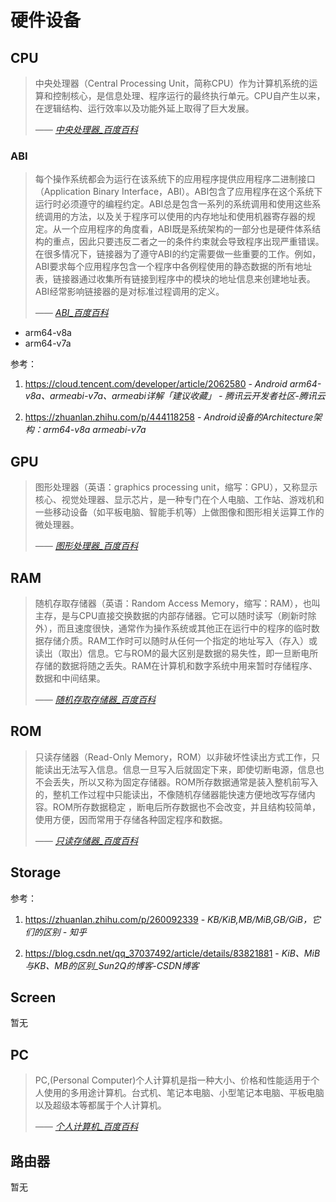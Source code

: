 # 硬件设备

## CPU

> 中央处理器（Central Processing Unit，简称CPU）作为计算机系统的运算和控制核心，是信息处理、程序运行的最终执行单元。CPU自产生以来，在逻辑结构、运行效率以及功能外延上取得了巨大发展。
>
> <cite>—— [中央处理器_百度百科](https://baike.baidu.com/item/%E4%B8%AD%E5%A4%AE%E5%A4%84%E7%90%86%E5%99%A8/284033)</cite>

### ABI

> 每个操作系统都会为运行在该系统下的应用程序提供应用程序二进制接口（Application Binary Interface，ABI）。ABI包含了应用程序在这个系统下运行时必须遵守的编程约定。ABI总是包含一系列的系统调用和使用这些系统调用的方法，以及关于程序可以使用的内存地址和使用机器寄存器的规定。从一个应用程序的角度看，ABI既是系统架构的一部分也是硬件体系结构的重点，因此只要违反二者之一的条件约束就会导致程序出现严重错误。在很多情况下，链接器为了遵守ABI的约定需要做一些重要的工作。例如，ABI要求每个应用程序包含一个程序中各例程使用的静态数据的所有地址表，链接器通过收集所有链接到程序中的模块的地址信息来创建地址表。ABI经常影响链接器的是对标准过程调用的定义。
>
> <cite>—— [ABI_百度百科](https://baike.baidu.com/item/ABI/10912305)</cite>

- arm64-v8a
- arm64-v7a

参考：

1. https://cloud.tencent.com/developer/article/2062580 - *Android arm64-v8a、armeabi-v7a、armeabi详解「建议收藏」 - 腾讯云开发者社区-腾讯云*

2. https://zhuanlan.zhihu.com/p/444118258 - *Android设备的Architecture架构：arm64-v8a armeabi-v7a*

## GPU

> 图形处理器（英语：graphics processing unit，缩写：GPU），又称显示核心、视觉处理器、显示芯片，是一种专门在个人电脑、工作站、游戏机和一些移动设备（如平板电脑、智能手机等）上做图像和图形相关运算工作的微处理器。
>
> <cite>—— [图形处理器_百度百科](https://baike.baidu.com/item/%E5%9B%BE%E5%BD%A2%E5%A4%84%E7%90%86%E5%99%A8)</cite>

## RAM

> 随机存取存储器（英语：Random Access Memory，缩写：RAM），也叫主存，是与CPU直接交换数据的内部存储器。它可以随时读写（刷新时除外），而且速度很快，通常作为操作系统或其他正在运行中的程序的临时数据存储介质。RAM工作时可以随时从任何一个指定的地址写入（存入）或读出（取出）信息。它与ROM的最大区别是数据的易失性，即一旦断电所存储的数据将随之丢失。RAM在计算机和数字系统中用来暂时存储程序、数据和中间结果。
>
> <cite>—— [随机存取存储器_百度百科](https://baike.baidu.com/item/%E9%9A%8F%E6%9C%BA%E5%AD%98%E5%8F%96%E5%AD%98%E5%82%A8%E5%99%A8/4099402)</cite>

## ROM

> 只读存储器（Read-Only Memory，ROM）以非破坏性读出方式工作，只能读出无法写入信息。信息一旦写入后就固定下来，即使切断电源，信息也不会丢失，所以又称为固定存储器。ROM所存数据通常是装入整机前写入的，整机工作过程中只能读出，不像随机存储器能快速方便地改写存储内容。ROM所存数据稳定 ，断电后所存数据也不会改变，并且结构较简单，使用方便，因而常用于存储各种固定程序和数据。
>
> <cite>—— [只读存储器_百度百科](https://baike.baidu.com/item/ROM/12424911?lemmaId=4099402&lemmaTitle=%E9%9A%8F%E6%9C%BA%E5%AD%98%E5%8F%96%E5%AD%98%E5%82%A8%E5%99%A8)</cite>

## Storage

参考：

1. https://zhuanlan.zhihu.com/p/260092339 - *KB/KiB,MB/MiB,GB/GiB，它们的区别 - 知乎*

2. https://blog.csdn.net/qq_37037492/article/details/83821881 - *KiB、MiB与KB、MB的区别_Sun2Q的博客-CSDN博客*

## Screen

暂无

## PC

> PC,(Personal Computer)个人计算机是指一种大小、价格和性能适用于个人使用的多用途计算机。台式机、笔记本电脑、小型笔记本电脑、平板电脑以及超级本等都属于个人计算机。
>
> <cite>—— [个人计算机_百度百科](https://baike.baidu.com/item/pc)</cite>

## 路由器

暂无
